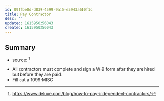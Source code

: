 ```yaml
---
id: 09ffbe0d-d839-4599-9a15-e5943a610f1c
title: Pay Contractor
desc: ''
updated: 1615950256043
created: 1615950256043
---
```



## Summary
- source: [^1]
<!-- -->

- All contractors must complete and sign a W-9 form after they are hired but before they are paid. 
- Fill out a 1099-MISC

[^1]: https://www.deluxe.com/blog/how-to-pay-independent-contractors/